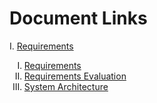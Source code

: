 # Document Links
I.  [Requirements](HW1-Requirements.pdf)
<ol type="I">
<li><a href="https://cs-361-group-28.github.io/U-Eat.github.io/HW1-Requirements.pdf">Requirements</a></li>
<li><a href="https://cs-361-group-28.github.io/U-Eat.github.io/HW2-EvaluatingRequirements.pdf">Requirements Evaluation</a></li>
<li><a href="https://cs-361-group-28.github.io/U-Eat.github.io/HW3-Architecture.pdf">System Architecture</a></li>
</ol>
